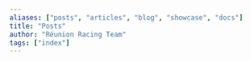 ```yaml
---
aliases: ["posts", "articles", "blog", "showcase", "docs"]
title: "Posts"
author: "Réunion Racing Team"
tags: ["index"]
---
```

